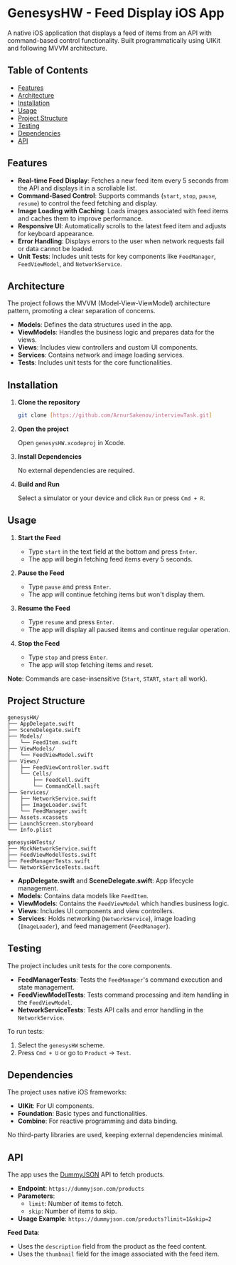 # GenesysHW - Feed Display iOS App

A native iOS application that displays a feed of items from an API with command-based control functionality. Built programmatically using UIKit and following MVVM architecture.

## Table of Contents

- [Features](#features)
- [Architecture](#architecture)
- [Installation](#installation)
- [Usage](#usage)
- [Project Structure](#project-structure)
- [Testing](#testing)
- [Dependencies](#dependencies)
- [API](#api)

## Features

- **Real-time Feed Display**: Fetches a new feed item every 5 seconds from the API and displays it in a scrollable list.
- **Command-Based Control**: Supports commands (`start`, `stop`, `pause`, `resume`) to control the feed fetching and display.
- **Image Loading with Caching**: Loads images associated with feed items and caches them to improve performance.
- **Responsive UI**: Automatically scrolls to the latest feed item and adjusts for keyboard appearance.
- **Error Handling**: Displays errors to the user when network requests fail or data cannot be loaded.
- **Unit Tests**: Includes unit tests for key components like `FeedManager`, `FeedViewModel`, and `NetworkService`.

## Architecture

The project follows the MVVM (Model-View-ViewModel) architecture pattern, promoting a clear separation of concerns.

- **Models**: Defines the data structures used in the app.
- **ViewModels**: Handles the business logic and prepares data for the views.
- **Views**: Includes view controllers and custom UI components.
- **Services**: Contains network and image loading services.
- **Tests**: Includes unit tests for the core functionalities.

## Installation

1. **Clone the repository**

   ```bash
   git clone [https://github.com/ArnurSakenov/interviewTask.git]
   ```

2. **Open the project**

   Open `genesysHW.xcodeproj` in Xcode.

3. **Install Dependencies**

   No external dependencies are required.

4. **Build and Run**

   Select a simulator or your device and click `Run` or press `Cmd + R`.

## Usage

1. **Start the Feed**

   - Type `start` in the text field at the bottom and press `Enter`.
   - The app will begin fetching feed items every 5 seconds.

2. **Pause the Feed**

   - Type `pause` and press `Enter`.
   - The app will continue fetching items but won't display them.

3. **Resume the Feed**

   - Type `resume` and press `Enter`.
   - The app will display all paused items and continue regular operation.

4. **Stop the Feed**

   - Type `stop` and press `Enter`.
   - The app will stop fetching items and reset.

**Note**: Commands are case-insensitive (`Start`, `START`, `start` all work).

## Project Structure

```
genesysHW/
├── AppDelegate.swift
├── SceneDelegate.swift
├── Models/
│   └── FeedItem.swift
├── ViewModels/
│   └── FeedViewModel.swift
├── Views/
│   ├── FeedViewController.swift
│   └── Cells/
│       ├── FeedCell.swift
│       └── CommandCell.swift
├── Services/
│   ├── NetworkService.swift
│   ├── ImageLoader.swift
│   └── FeedManager.swift
├── Assets.xcassets
├── LaunchScreen.storyboard
└── Info.plist

genesysHWTests/
├── MockNetworkService.swift
├── FeedViewModelTests.swift
├── FeedManagerTests.swift
└── NetworkServiceTests.swift
```

- **AppDelegate.swift** and **SceneDelegate.swift**: App lifecycle management.
- **Models**: Contains data models like `FeedItem`.
- **ViewModels**: Contains the `FeedViewModel` which handles business logic.
- **Views**: Includes UI components and view controllers.
- **Services**: Holds networking (`NetworkService`), image loading (`ImageLoader`), and feed management (`FeedManager`).

## Testing

The project includes unit tests for the core components.

- **FeedManagerTests**: Tests the `FeedManager`'s command execution and state management.
- **FeedViewModelTests**: Tests command processing and item handling in the `FeedViewModel`.
- **NetworkServiceTests**: Tests API calls and error handling in the `NetworkService`.

To run tests:

1. Select the `genesysHW` scheme.
2. Press `Cmd + U` or go to `Product` -> `Test`.

## Dependencies

The project uses native iOS frameworks:

- **UIKit**: For UI components.
- **Foundation**: Basic types and functionalities.
- **Combine**: For reactive programming and data binding.

No third-party libraries are used, keeping external dependencies minimal.

## API

The app uses the [DummyJSON](https://dummyjson.com/) API to fetch products.

- **Endpoint**: `https://dummyjson.com/products`
- **Parameters**:
  - `limit`: Number of items to fetch.
  - `skip`: Number of items to skip.
- **Usage Example**: `https://dummyjson.com/products?limit=1&skip=2`

**Feed Data**:

- Uses the `description` field from the product as the feed content.
- Uses the `thumbnail` field for the image associated with the feed item.

